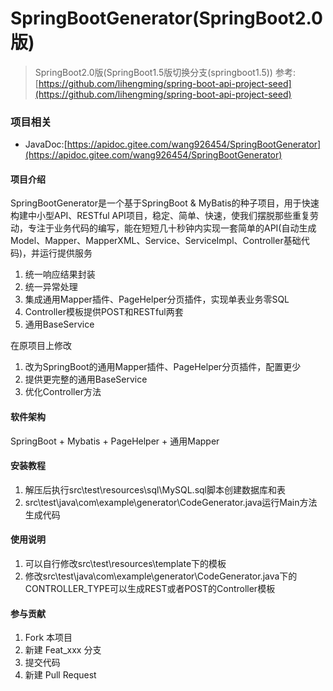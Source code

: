 # SpringBootGenerator(SpringBoot2.0版)

> SpringBoot2.0版(SpringBoot1.5版切换分支(springboot1.5))
> 参考:[https://github.com/lihengming/spring-boot-api-project-seed](https://github.com/lihengming/spring-boot-api-project-seed)

### 项目相关

* JavaDoc:[https://apidoc.gitee.com/wang926454/SpringBootGenerator](https://apidoc.gitee.com/wang926454/SpringBootGenerator)

#### 项目介绍

SpringBootGenerator是一个基于SpringBoot & MyBatis的种子项目，用于快速构建中小型API、RESTful API项目，稳定、简单、快速，使我们摆脱那些重复劳动，专注于业务代码的编写，能在短短几十秒钟内实现一套简单的API(自动生成Model、Mapper、MapperXML、Service、ServiceImpl、Controller基础代码)，并运行提供服务

1. 统一响应结果封装
2. 统一异常处理
3. 集成通用Mapper插件、PageHelper分页插件，实现单表业务零SQL
4. Controller模板提供POST和RESTful两套
5. 通用BaseService

在原项目上修改

1. 改为SpringBoot的通用Mapper插件、PageHelper分页插件，配置更少
2. 提供更完整的通用BaseService
3. 优化Controller方法

#### 软件架构

SpringBoot + Mybatis + PageHelper + 通用Mapper

#### 安装教程

1. 解压后执行src\test\resources\sql\MySQL.sql脚本创建数据库和表
2. src\test\java\com\example\generator\CodeGenerator.java运行Main方法生成代码

#### 使用说明

1. 可以自行修改src\test\resources\template下的模板
2. 修改src\test\java\com\example\generator\CodeGenerator.java下的CONTROLLER_TYPE可以生成REST或者POST的Controller模板

#### 参与贡献

1. Fork 本项目
2. 新建 Feat_xxx 分支
3. 提交代码
4. 新建 Pull Request